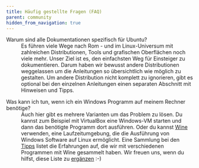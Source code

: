 ```yaml
---
title: Häufig gestellte Fragen (FAQ)
parent: community
hidden_from_navigation: true
---
```


<dl class="faq">
    <dt>Warum sind alle Dokumentationen spezifisch für Ubuntu?</dt>
    <dd>Es führen viele Wege nach Rom - und im Linux-Universum mit zahlreichen Distributionen,
    Tools und grafischen Oberflächen noch viele mehr.
    Unser Ziel ist es, den einfachsten Weg für Einsteiger zu dokumentieren.
    Darum haben wir bewusst andere Distributionen weggelassen um die Anleitungen so übersichtlich
    wie möglich zu gestalten.
    Um andere Distribution nicht komplett zu ignorieren, gibt es optional bei den einzelnen
    Anleitungen einen separaten Abschnitt mit Hinweisen und Tipps.
    </dd>

</dl>

<dl class="faq">
	<dt>Was kann ich tun, wenn ich ein Windows Programm auf meinem Rechner benötige?</dt>
	<dd>Auch hier gibt es mehrere Varianten um das Problem zu lösen. Du kannst zum Beispiel mit VirtualBox eine Windows-VM starten und dann das benötigte Programm dort ausführen. Oder du kannst <a href="../tipps/wine">Wine</a> verwenden, eine Laufzeitumgebung, die die Ausführung von Windows Software auf Linux ermöglicht. Eine Sammlung bei den <a href="../tipps">Tipps</a> listet die Erfahrungen auf, die wir mit verschiedenen Programmen mit Wine gesammelt haben. Wir freuen uns, wenn du hilfst, diese Liste zu <a href="https://github.com/openhsr/www.openhsr.ch">ergänzen</a> :-)</dd>
</dl>
